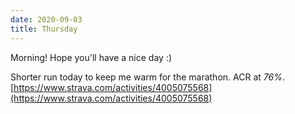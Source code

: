 ```yaml
---
date: 2020-09-03
title: Thursday
---
```


Morning! Hope you'll have a nice day :)

Shorter run today to keep me warm for the marathon. ACR at *76%*.
[https://www.strava.com/activities/4005075568](https://www.strava.com/activities/4005075568)
